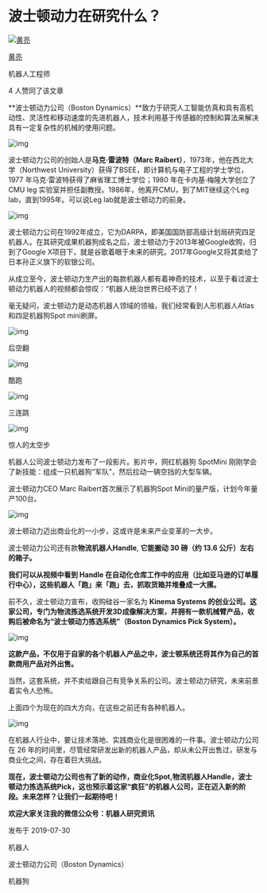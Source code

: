 # 波士顿动力在研究什么？

[![黄亮](https://pic3.zhimg.com/v2-81bced49c2d848adf989b0f525e08d9c_xs.jpg?source=172ae18b)](https://www.zhihu.com/people/hulg-3)

[黄亮](https://www.zhihu.com/people/hulg-3)

机器人工程师



4 人赞同了该文章



**波士顿动力公司（Boston Dynamics）**致力于研究人工智能仿真和具有高机动性、灵活性和移动速度的先进机器人，技术利用基于传感器的控制和算法来解决具有一定复杂性的机械的使用问题。

![img](https://pic3.zhimg.com/80/v2-f211d45156db7fd432b6e35e52b8001e_1440w.jpg)

波士顿动力公司的创始人是**马克·雷波特（Marc Raibert）**，1973年，他在西北大学（Northwest University）获得了BSEE，即计算机与电子工程的学士学位，1977 年马克·雷波特获得了麻省理工博士学位；1980 年在卡内基·梅隆大学创立了 CMU leg 实验室并担任副教授。1986年，他离开CMU，到了MIT继续这个Leg lab，直到1995年。可以说Leg lab就是波士顿动力的前身。

![img](https://pic1.zhimg.com/80/v2-2045baad46ff9584c8c851f960789974_1440w.jpg)

波士顿动力公司在1992年成立，它为DARPA，即美国国防部高级计划局研究四足机器人。在其研究成果机器狗成名之后，波士顿动力于2013年被Google收购，归到了Google X项目下，就是谷歌着眼于未来的研究。2017年Google又将其卖给了日本孙正义旗下的软银公司。

从成立至今，波士顿动力生产出的每款机器人都有着神奇的技术，以至于看过波士顿动力机器人的视频都会惊叹：“机器人统治世界已经不远了！‍‍‍

毫无疑问，波士顿动力是动态‍机器人领域的领袖‍，我们经常看到人形机器人Atlas和四足机器狗Spot mini刷屏。

![img](https://pic4.zhimg.com/v2-cc7730ec17916a4159802fc54c5af57b_b.jpg)

后空翻

![img](https://pic4.zhimg.com/v2-ae15749cc13a543cf0edc6f87ded639f_b.jpg)

酷跑



![img](https://pic4.zhimg.com/v2-5dcde245255f4bac29b361a4bb077baf_b.jpg)

三连跳

![img](https://pic4.zhimg.com/v2-51ea02aa4a0627ed6a36a1a291aa60eb_b.jpg)

惊人的太空步

机器人公司波士顿动力发布了一段影片。影片中，网红机器狗 SpotMini 刚刚学会了新技能：组成一只机器狗“军队”，然后拉动一辆空挡的大型车辆。

波士顿动力CEO Marc Raibert首次展示了机器狗Spot Mini的量产版，计划今年量产100台。

![img](https://pic2.zhimg.com/v2-1815751872d4a36536faf320afd8c405_b.jpg)

波士顿动力迈出商业化的一小步，这或许是未来产业变革的一大步。

波士顿动力公司还有款**物流机器人Handle**, **它能搬动 30 磅（约 13.6 公斤）左右的箱子。**

**我们可以从视频中看到 Handle 在自动化仓库工作中的应用（比如亚马逊的订单履行中心），这些机器人「跑」来「跑」去，抓取货箱并堆叠成一大摞。**

前不久，波士顿动力宣布，收购硅谷一家名为 **Kinema Systems 的创业公司。**这家公司，专门为物流拣选系统开发3D成像解决方案，并拥有一款机械臂产品，收购后被命名为**“波士顿动力拣选系统”（Boston Dynamics Pick System）。**

![img](https://pic1.zhimg.com/80/v2-db198bce5712a574470455ffcc782a98_1440w.jpg)

**这款产品，不仅用于自家的各个机器人产品之中，波士顿系统还将其作为自己的首款商用产品对外出售。**

当然，这套系统，并不卖给跟自己有竞争关系的公司。波士顿动力研究，未来前景着实令人恐怖。

上面四个为现在的四大方向，在这些之前还有各种机器人。

![img](https://pic2.zhimg.com/80/v2-938f38bac4315418c3b112672f5f7ac5_1440w.jpg)

在机器人行业中，要让技术落地、实践商业化是很困难的一件事。波士顿动力公司在 26 年的时间里，尽管经常研发出新的机器人产品，却从未公开出售过，研发与商业化之间，存在着巨大挑战。

**现在，波士顿动力公司也有了新的动作，商业化Spot,物流机器人Handle，波士顿动力拣选系统Pick，这也预示着这家“疯狂”的机器人公司，正在迈入新的阶段。未来怎样？让我们一起期待吧！**

**欢迎大家关注我的微信公众号：机器人研究资讯**



发布于 2019-07-30

机器人

波士顿动力公司（Boston Dynamics）

机器狗
